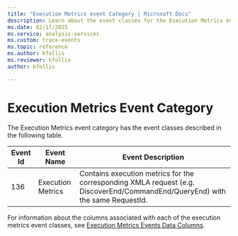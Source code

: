 ```yaml
---
title: "Execution Metrics event Category | Microsoft Docs"
description: Learn about the event classes for the Execution Metrics events category.
ms.date: 02/17/2025
ms.service: analysis-services
ms.custom: trace-events
ms.topic: reference
ms.author: kfollis
ms.reviewer: kfollis
author: kfollis

---
```

# Execution Metrics Event Category

The Execution Metrics event category has the event classes described in the following table.

  
|**Event Id**|**Event Name**|**Event Description**|  
|------------------|--------------------|---------------------------|  
|136|Execution Metrics|Contains execution metrics for the corresponding XMLA request (e.g. DiscoverEnd/CommandEnd/QueryEnd) with the same RequestId.|  
  
 For information about the columns associated with each of the execution metrics event classes, see [Execution Metrics Events Data Columns](executionmetrics-events-data-columns.md).  
  
